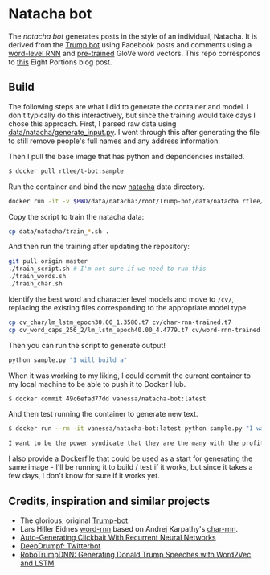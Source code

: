 # Natacha bot

The _natacha bot_ generates posts in the style of an individual, Natacha. It is derived from the [Trump bot](https://github.com/rtlee9/Trump-bot) using Facebook posts and comments using a [word-level RNN](https://github.com/larspars/word-rnn) and [pre-trained](http://nlp.stanford.edu/projects/glove/) GloVe word vectors. This repo corresponds to [this](https://eightportions.com/2016-11-03-Trump-bot/) Eight Portions blog post.

## Build

The following steps are what I did to generate the container and model. I don't
typically do this interactively, but since the training would take days I chose
this approach. First, I parsed raw data using [data/natacha/generate_input.py](data/natacha/generate_input.py).
I went through this after generating the file to still remove people's full names and
any address information.

Then I pull the base image that has python and dependencies installed.

```bash
$ docker pull rtlee/t-bot:sample
```

Run the container and bind the new [natacha](data/natacha) data directory.

```bash
docker run -it -v $PWD/data/natacha:/root/Trump-bot/data/natacha rtlee/t-bot:sample
```

Copy the script to train the natacha data:

```bash
cp data/natacha/train_*.sh .
```

And then run the training after updating the repository:

```bash
git pull origin master
./train_script.sh # I'm not sure if we need to run this
./train_words.sh
./train_char.sh
```

Identify the best word and character level models and move to `/cv/`, replacing the existing files corresponding to the appropriate model type.

```bash
cp cv_char/lm_lstm_epoch30.00_1.3580.t7 cv/char-rnn-trained.t7
cp cv_word_caps_256_2/lm_lstm_epoch40.00_4.4779.t7 cv/word-rnn-trained.t7
```

Then you can run the script to generate output!

```bash
python sample.py "I will build a"
```

When it was working to my liking, I could commit the current container to my local
machine to be able to push it to Docker Hub.

```bash
$ docker commit 49c6efad77dd vanessa/natacha-bot:latest
```

And then test running the container to generate new text.

```bash
$ docker run --rm -it vanessa/natacha-bot:latest python sample.py "I want to"

I want to be the power syndicate that they are the many with the profit present that she is a significant of the new the controlled profit since they are state the corruption of the state of the artist sender that is the organization and a corruption when it is a thing at the media many are they have the sen. Something can't go from your mind. I am not going to find the more again and not not sure that now isn't a but like a form of a break. If you will know the facts any of your evidence ? You can
```

I also provide a [Dockerfile](Dockerfile) that could be used as a start for generating
the same image - I'll be running it to build / test if it works, but since it takes
a few days, I don't know for sure if it works yet.


## Credits, inspiration and similar projects

* The glorious, original [Trump-bot](https://github.com/rtlee9/Trump-bot).
* Lars Hiller Eidnes [word-rnn](https://github.com/larspars/word-rnn) based on Andrej Karpathy's [char-rnn](https://github.com/karpathy/char-rnn).
* [Auto-Generating Clickbait With Recurrent Neural Networks](https://larseidnes.com/2015/10/13/auto-generating-clickbait-with-recurrent-neural-networks/)
* [DeepDrumpf: Twitterbot](https://www.csail.mit.edu/deepdrumpf)
* [RoboTrumpDNN: Generating Donald Trump Speeches with Word2Vec and LSTM](https://github.com/ppramesi/RoboTrumpDNN)
